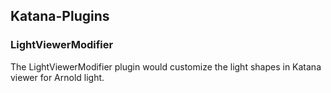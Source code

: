 ## Katana-Plugins

### LightViewerModifier

The LightViewerModifier plugin would customize the light shapes in Katana viewer for Arnold light.